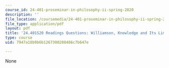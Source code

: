 ```yaml
---
course_id: 24-401-proseminar-in-philosophy-ii-spring-2020
description: ''
file_location: /coursemedia/24-401-proseminar-in-philosophy-ii-spring-2020/7947a18b9b6b1267300208486c7b647e_MIT24_401S20_Questions17.pdf
file_type: application/pdf
layout: pdf
title: '24.401S20 Readings Questions: Williamson, Knowledge and Its Limits'
type: course
uid: 7947a18b9b6b1267300208486c7b647e

---
```

None